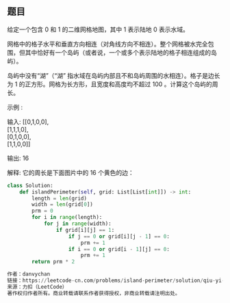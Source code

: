 ## 题目
给定一个包含 0 和 1 的二维网格地图，其中 1 表示陆地 0 表示水域。

网格中的格子水平和垂直方向相连（对角线方向不相连）。整个网格被水完全包围，但其中恰好有一个岛屿（或者说，一个或多个表示陆地的格子相连组成的岛屿）。

岛屿中没有“湖”（“湖” 指水域在岛屿内部且不和岛屿周围的水相连）。格子是边长为 1 的正方形。网格为长方形，且宽度和高度均不超过 100 。计算这个岛屿的周长。

 

示例 :

输入:
[[0,1,0,0],  
 [1,1,1,0],   
 [0,1,0,0],  
 [1,1,0,0]]

输出: 16

解释: 它的周长是下面图片中的 16 个黄色的边：

```python
class Solution:
    def islandPerimeter(self, grid: List[List[int]]) -> int:
        length = len(grid)
        width = len(grid[0])
        prm = 0
        for i in range(length):
            for j in range(width):
                if grid[i][j] == 1:
                    if j == 0 or grid[i][j - 1] == 0:
                        prm += 1
                    if i == 0 or grid[i - 1][j] == 0:
                        prm += 1
        return prm * 2

作者：danvychan
链接：https://leetcode-cn.com/problems/island-perimeter/solution/qiu-yi-ban-ji-ke-by-danvychan/
来源：力扣（LeetCode）
著作权归作者所有。商业转载请联系作者获得授权，非商业转载请注明出处。
```
